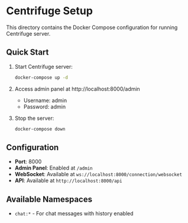 # Centrifuge Setup

This directory contains the Docker Compose configuration for running Centrifuge server.

## Quick Start

1. Start Centrifuge server:
   ```bash
   docker-compose up -d
   ```

2. Access admin panel at http://localhost:8000/admin
   - Username: admin
   - Password: admin

3. Stop the server:
   ```bash
   docker-compose down
   ```

## Configuration

- **Port**: 8000
- **Admin Panel**: Enabled at `/admin`
- **WebSocket**: Available at `ws://localhost:8000/connection/websocket`
- **API**: Available at `http://localhost:8000/api`

## Available Namespaces

- `chat:*` - For chat messages with history enabled